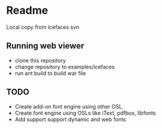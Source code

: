 # Readme

Local copy from icefaces svn

## Running web viewer
* clone this repository
* change repository to examples/icefaces
* run ant build to build war file

## TODO

* Create add-on font engine using other OSL.
* Create font engine using OSLs like iText, pdfbox, libfonts
* Add support support dynamic and web fonts
